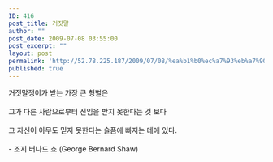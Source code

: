 ```yaml
---
ID: 416
post_title: 거짓말
author: ""
post_date: 2009-07-08 03:55:00
post_excerpt: ""
layout: post
permalink: 'http://52.78.225.187/2009/07/08/%ea%b1%b0%ec%a7%93%eb%a7%90/'
published: true
---
```

거짓말쟁이가 받는 가장 큰 형벌은<BR><BR>그가 다른 사람으로부터 신임을 받지 못한다는 것 보다<BR>&nbsp;<BR>그 자신이 아무도 믿지 못한다는 슬픔에 빠지는 데에 있다. <BR><BR>- 조지 버나드 쇼 (George Bernard Shaw)